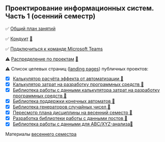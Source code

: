 ## Проектирование информационных систем. Часть 1 (осенний семестр)

✅ [Общий план занятий](https://github.com/stankin/design-part-1/wiki)

✅ [Кондуит](https://docs.google.com/spreadsheets/d/1bKTqLJ_fwtBglIUNzz2MdDjdNV1_TjivVgGB1mNEjXw/edit?usp=sharing) [👣](https://docs.google.com/spreadsheets/d/1RzC8UGs5BOLfuqu_TrQMsynlbSCbhmbmH8lqjVV-p3M/edit?usp=sharing)

✅ [Подключиться к команде Microsoft Teams](https://teams.microsoft.com/l/team/19%3a3j5VmVBBVEdSkyKXdt2fHiyVF_J_QbnIbQkjXcEz3501%40thread.tacv2/conversations?groupId=10a5bf25-5865-486b-8bea-2dd74dc66219&tenantId=fc6821dc-cc93-4bf0-bdd7-a278d6dba3ea)

⚠️ [Распределение по проектам](https://docs.google.com/spreadsheets/d/1eRRHhjdBd3hSfFsSDqPe2wvHsBamxS_gGKK7vwlGy20/edit?usp=sharing) [👣](https://docs.google.com/spreadsheets/d/1xeEqwI0cFHh2yYPohM6i8j57llVZBQ0uiFibuWjlwGw/edit#gid=0)

⚠️ Список целевых страниц ([landing pages](https://ru.wikipedia.org/wiki/%D0%A6%D0%B5%D0%BB%D0%B5%D0%B2%D0%B0%D1%8F_%D1%81%D1%82%D1%80%D0%B0%D0%BD%D0%B8%D1%86%D0%B0)) публичных проектов:
* [x] [Калькулятор расчёта эффекта от автоматизации 👣](https://github.com/stankin/oop-app/tree/master/EffectsCalc)
* [x] [Калькулятор затрат на разработку программных средств 👣](https://github.com/stankin/oop-app/tree/master/milenchiki)
* [x] [Библиотека работы с данными калькулятора затрат на разработку программных средств 👣](https://github.com/stankin/oop-model/tree/master/practice_team)
* [x] [Библиотека поддержки конечных автоматов 👣](https://github.com/stankin/oop-stat/tree/master/2xApple)
* [x] [Библиотека генераторов случайных чисел 👣](https://github.com/stankin/oop-stat/tree/master/stohastic)
* [x] [Пересмотр плана дисциплины на весенний семестр 👣](https://github.com/stankin/design-part-2)
* [x] [Разработка библиотеки работы с данными постов 👣](https://github.com/monpase007/Praktika)
* [x] [Библиотека работы с данными для ABC/XYZ-анализа👣](https://github.com/PQlavka/stankin-SCRYAM/)

Материалы [весеннего семестра](https://github.com/stankin/design-part-2)
